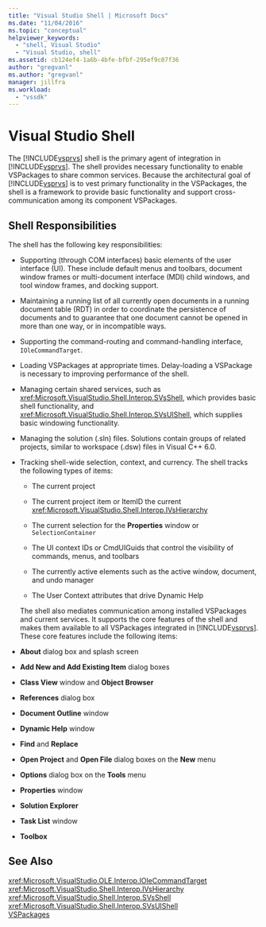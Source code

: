 ```yaml
---
title: "Visual Studio Shell | Microsoft Docs"
ms.date: "11/04/2016"
ms.topic: "conceptual"
helpviewer_keywords: 
  - "shell, Visual Studio"
  - "Visual Studio, shell"
ms.assetid: cb124ef4-1a6b-4bfe-bfbf-295ef9c07f36
author: "gregvanl"
ms.author: "gregvanl"
manager: jillfra
ms.workload: 
  - "vssdk"
---
```

# Visual Studio Shell
The [!INCLUDE[vsprvs](../../code-quality/includes/vsprvs_md.md)] shell is the primary agent of integration in [!INCLUDE[vsprvs](../../code-quality/includes/vsprvs_md.md)]. The shell provides necessary functionality to enable VSPackages to share common services. Because the architectural goal of [!INCLUDE[vsprvs](../../code-quality/includes/vsprvs_md.md)] is to vest primary functionality in the VSPackages, the shell is a framework to provide basic functionality and support cross-communication among its component VSPackages.  
  
## Shell Responsibilities  
 The shell has the following key responsibilities:  
  
- Supporting (through COM interfaces) basic elements of the user interface (UI). These include default menus and toolbars, document window frames or multi-document interface (MDI) child windows, and tool window frames, and docking support.  
  
- Maintaining a running list of all currently open documents in a running document table (RDT) in order to coordinate the persistence of documents and to guarantee that one document cannot be opened in more than one way, or in incompatible ways.  
  
- Supporting the command-routing and command-handling interface, `IOleCommandTarget`.  
  
- Loading VSPackages at appropriate times. Delay-loading a VSPackage is necessary to improving performance of the shell.  
  
- Managing certain shared services, such as <xref:Microsoft.VisualStudio.Shell.Interop.SVsShell>, which provides basic shell functionality, and <xref:Microsoft.VisualStudio.Shell.Interop.SVsUIShell>, which supplies basic windowing functionality.  
  
- Managing the solution (.sln) files. Solutions contain groups of related projects, similar to workspace (.dsw) files in Visual C++ 6.0.  
  
- Tracking shell-wide selection, context, and currency. The shell tracks the following types of items:  
  
  -   The current project  
  
  -   The current project item or ItemID the current <xref:Microsoft.VisualStudio.Shell.Interop.IVsHierarchy>  
  
  -   The current selection for the **Properties** window or `SelectionContainer`  
  
  -   The UI context IDs or CmdUIGuids that control the visibility of commands, menus, and toolbars  
  
  -   The currently active elements such as the active window, document, and undo manager  
  
  -   The User Context attributes that drive Dynamic Help  
  
  The shell also mediates communication among installed VSPackages and current services. It supports the core features of the shell and makes them available to all VSPackages integrated in [!INCLUDE[vsprvs](../../code-quality/includes/vsprvs_md.md)]. These core features include the following items:  
  
- **About** dialog box and splash screen  
  
- **Add New and Add Existing Item** dialog boxes  
  
- **Class View** window and **Object Browser**  
  
- **References** dialog box  
  
- **Document Outline** window  
  
- **Dynamic Help** window  
  
- **Find** and **Replace**  
  
- **Open Project** and **Open File** dialog boxes on the **New** menu  
  
- **Options** dialog box on the **Tools** menu  
  
- **Properties** window  
  
- **Solution Explorer**  
  
- **Task List** window  
  
- **Toolbox**  
  
## See Also  
 <xref:Microsoft.VisualStudio.OLE.Interop.IOleCommandTarget>   
 <xref:Microsoft.VisualStudio.Shell.Interop.IVsHierarchy>   
 <xref:Microsoft.VisualStudio.Shell.Interop.SVsShell>   
 <xref:Microsoft.VisualStudio.Shell.Interop.SVsUIShell>   
 [VSPackages](../../extensibility/internals/vspackages.md)